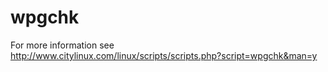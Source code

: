 # wpgchk
For more information see http://www.citylinux.com/linux/scripts/scripts.php?script=wpgchk&man=y
